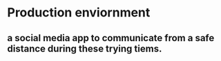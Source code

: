 # Production enviornment

## a social media app to communicate from a safe distance during these trying tiems.


